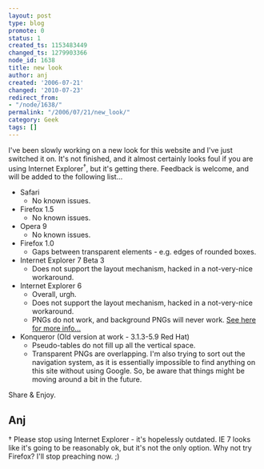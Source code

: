 ```yaml
---
layout: post
type: blog
promote: 0
status: 1
created_ts: 1153483449
changed_ts: 1279903366
node_id: 1638
title: new look
author: anj
created: '2006-07-21'
changed: '2010-07-23'
redirect_from:
- "/node/1638/"
permalink: "/2006/07/21/new_look/"
category: Geek
tags: []
---
```

I've been slowly working on a new look for this website and I've just switched it on.  It's not finished, and it almost certainly looks foul if you are using Internet Explorer<sup>&#8224;</sup>, but it's getting there.  Feedback is welcome, and will be added to the following list...
<!--break-->

* Safari
    * No known issues.
* Firefox 1.5
    * No known issues.
* Opera 9
    * No known issues.
* Firefox 1.0
    * Gaps between transparent elements - e.g. edges of rounded boxes.
* Internet Explorer 7 Beta 3
    * Does not support the layout mechanism, hacked in a not-very-nice workaround.
* Internet Explorer 6
    * Overall, urgh.
    * Does not support the layout mechanism, hacked in a not-very-nice workaround.
    * PNGs do not work, and background PNGs will never work. [See here for more info...](http://homepage.ntlworld.com/bobosola/)
* Konqueror (Old version at work - 3.1.3-5.9 Red Hat)
    * Pseudo-tables do not fill up all the vertical space.
    * Transparent PNGs are overlapping.
I'm also trying to sort out the navigation system, as it is essentially impossible to find anything on this site without using Google.  So, be aware that things might be moving around a bit in the future.

Share & Enjoy.

Anj
----
&#8224; Please stop using Internet Explorer - it's hopelessly outdated.  IE 7 looks like it's going to be reasonably ok, but  it's not the only option.  Why not try Firefox? I'll stop preaching now. ;)
